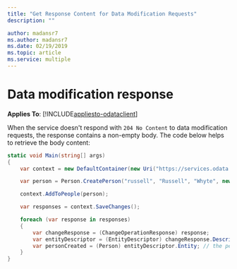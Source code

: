 ```yaml
---
title: "Get Response Content for Data Modification Requests"
description: ""

author: madansr7
ms.author: madansr7
ms.date: 02/19/2019
ms.topic: article
ms.service: multiple
---
```

# Data modification response
**Applies To**: [!INCLUDE[appliesto-odataclient](../../includes/appliesto-odataclient-v6.md)]

When the service doesn't respond with `204 No Content` to data modification requests, the response contains a non-empty body. The code below helps to retrieve the body content:

``` csharp
static void Main(string[] args)
{
    var context = new DefaultContainer(new Uri("https://services.odata.org/v4/(S(b0vguruqwzqbmfoanwq1guxc))/TripPinServiceRW/"));

    var person = Person.CreatePerson("russell", "Russell", "Whyte", new long());

    context.AddToPeople(person);

    var responses = context.SaveChanges();

    foreach (var response in responses)
    {
        var changeResponse = (ChangeOperationResponse) response;
        var entityDescriptor = (EntityDescriptor) changeResponse.Descriptor;
        var personCreated = (Person) entityDescriptor.Entity; // the person created on the service
    }
}
```
